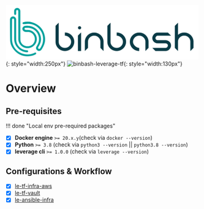 ![binbash-logo](../assets/images/logos/binbash.png "Binbash"){: style="width:250px"}
![binbash-leverage-tf](../assets/images/logos/binbash-leverage-terraform.png#right "Leverage"){: style="width:130px"}

# Overview
## Pre-requisites

!!! done "Local env pre-required packages"
* [x] **Docker engine** `>= 20.x.y`(check via `docker --version`)
* [x] **Python** `>= 3.8` (check via `python3 --version` || `python3.8 --version`)
* [x] **leverage cli** `>= 1.0.0` (check via `leverage --version`)

## Configurations & Workflow
- [x] [le-tf-infra-aws](ref-architecture-aws/dir-structure.md)
- [x] [le-tf-vault](ref-architecture-vault/dir-structure.md)
- [x] [le-ansible-infra](ref-architecture-ansible/configs.md)